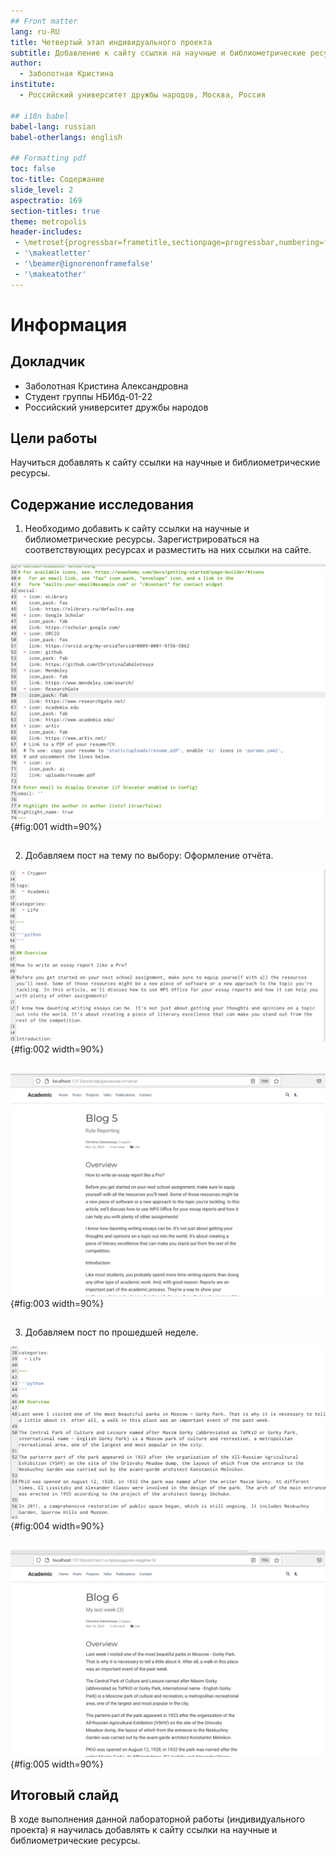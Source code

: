 ```yaml
---
## Front matter
lang: ru-RU
title: Четвертый этап индивидуального проекта
subtitle: Добавление к сайту ссылки на научные и библиометрические ресурсы
author:
  - Заболотная Кристина
institute:
  - Российский университет дружбы народов, Москва, Россия

## i18n babel
babel-lang: russian
babel-otherlangs: english

## Formatting pdf
toc: false
toc-title: Содержание
slide_level: 2
aspectratio: 169
section-titles: true
theme: metropolis
header-includes:
 - \metroset{progressbar=frametitle,sectionpage=progressbar,numbering=fraction}
 - '\makeatletter'
 - '\beamer@ignorenonframefalse'
 - '\makeatother'
---
```


# Информация

## Докладчик

  * Заболотная Кристина Александровна
  * Студент группы НБИбд-01-22
  * Российский университет дружбы народов

## Цели работы

Научиться добавлять к сайту ссылки на научные и библиометрические ресурсы.
 
## Содержание исследования

1. Необходимо добавить к сайту ссылки на научные и библиометрические ресурсы. Зарегистрироваться на соответствующих ресурсах и разместить на них ссылки на сайте. 

![сайты](image/эт40.png){#fig:001 width=90%}

##

2. Добавляем пост на тему по выбору: Оформление отчёта.

![пост по выбору](image/эт41.png){#fig:002 width=90%}

##

![пост по выбору](image/эт42.png){#fig:003 width=90%}

##

3. Добавляем пост по прошедшей неделе.

![пост о прошедшей неделе](image/эт43.png){#fig:004 width=90%}

##
![пост о прошедшей неделе](image/эт44.png){#fig:005 width=90%}

## Итоговый слайд

В ходе выполнения данной лабораторной работы (индивидуального проекта) я научилась добавлять к сайту ссылки на научные и библиометрические ресурсы.

